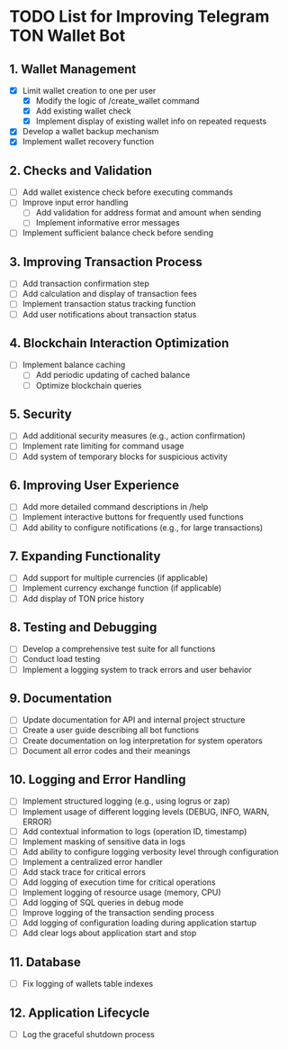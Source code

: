 # TODO List for Improving Telegram TON Wallet Bot

## 1. Wallet Management
- [x] Limit wallet creation to one per user
  - [x] Modify the logic of /create_wallet command
  - [x] Add existing wallet check
  - [x] Implement display of existing wallet info on repeated requests
- [x] Develop a wallet backup mechanism
- [x] Implement wallet recovery function

## 2. Checks and Validation
- [ ] Add wallet existence check before executing commands
- [ ] Improve input error handling
  - [ ] Add validation for address format and amount when sending
  - [ ] Implement informative error messages
- [ ] Implement sufficient balance check before sending

## 3. Improving Transaction Process
- [ ] Add transaction confirmation step
- [ ] Add calculation and display of transaction fees
- [ ] Implement transaction status tracking function
- [ ] Add user notifications about transaction status

## 4. Blockchain Interaction Optimization
- [ ] Implement balance caching
  - [ ] Add periodic updating of cached balance
  - [ ] Optimize blockchain queries

## 5. Security
- [ ] Add additional security measures (e.g., action confirmation)
- [ ] Implement rate limiting for command usage
- [ ] Add system of temporary blocks for suspicious activity

## 6. Improving User Experience
- [ ] Add more detailed command descriptions in /help
- [ ] Implement interactive buttons for frequently used functions
- [ ] Add ability to configure notifications (e.g., for large transactions)

## 7. Expanding Functionality
- [ ] Add support for multiple currencies (if applicable)
- [ ] Implement currency exchange function (if applicable)
- [ ] Add display of TON price history

## 8. Testing and Debugging
- [ ] Develop a comprehensive test suite for all functions
- [ ] Conduct load testing
- [ ] Implement a logging system to track errors and user behavior

## 9. Documentation
- [ ] Update documentation for API and internal project structure
- [ ] Create a user guide describing all bot functions
- [ ] Create documentation on log interpretation for system operators
- [ ] Document all error codes and their meanings

## 10. Logging and Error Handling
- [ ] Implement structured logging (e.g., using logrus or zap)
- [ ] Implement usage of different logging levels (DEBUG, INFO, WARN, ERROR)
- [ ] Add contextual information to logs (operation ID, timestamp)
- [ ] Implement masking of sensitive data in logs
- [ ] Add ability to configure logging verbosity level through configuration
- [ ] Implement a centralized error handler
- [ ] Add stack trace for critical errors
- [ ] Add logging of execution time for critical operations
- [ ] Implement logging of resource usage (memory, CPU)
- [ ] Add logging of SQL queries in debug mode
- [ ] Improve logging of the transaction sending process
- [ ] Add logging of configuration loading during application startup
- [ ] Add clear logs about application start and stop

## 11. Database
- [ ] Fix logging of wallets table indexes

## 12. Application Lifecycle
- [ ] Log the graceful shutdown process